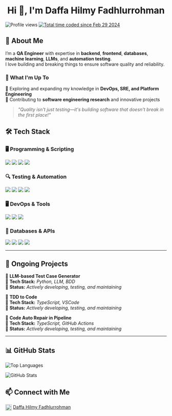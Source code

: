 <h1 align="center">Hi 👋, I'm Daffa Hilmy Fadhlurrohman</h1>

<p align="left">
  <img src="https://komarev.com/ghpvc/?username=daffahilmyf&label=Profile%20views&color=0e75b6&style=flat" alt="Profile views" />
  <a href="https://wakatime.com/@018df4bb-584b-4518-9b6e-98eead7b4f15">
    <img src="https://wakatime.com/badge/user/018df4bb-584b-4518-9b6e-98eead7b4f15.svg" alt="Total time coded since Feb 29 2024" />
  </a>
</p>

## 🚀 About Me  
I’m a **QA Engineer** with expertise in **backend**, **frontend**, **databases**, **machine learning**, **LLMs**, and **automation testing**.  
I love building and breaking things to ensure software quality and reliability.  

### 📌 What I'm Up To  
🔹 Exploring and expanding my knowledge in **DevOps, SRE, and Platform Engineering**  
🔹 Contributing to **software engineering research** and innovative projects  

> *"Quality isn't just testing—it's building software that doesn't break in the first place!"*  




## 🛠 Tech Stack

### 🖥 Programming & Scripting
![](https://img.shields.io/badge/Go-00ADD8?style=for-the-badge&logo=go&logoColor=white)
![](https://img.shields.io/badge/JavaScript-323330?style=for-the-badge&logo=javascript&logoColor=F7DF1E)
![](https://img.shields.io/badge/TypeScript-007ACC?style=for-the-badge&logo=typescript&logoColor=white)
![](https://img.shields.io/badge/Rust-000000?style=for-the-badge&logo=rust&logoColor=white)

### 🔍 Testing & Automation
![](https://img.shields.io/badge/Selenium-43B02A?style=for-the-badge&logo=selenium&logoColor=white)
![](https://img.shields.io/badge/Playwright-2EAD33?style=for-the-badge&logo=playwright&logoColor=white)
![](https://img.shields.io/badge/Cypress-17202C?style=for-the-badge&logo=cypress&logoColor=white)
![](https://img.shields.io/badge/Postman-FF6C37?style=for-the-badge&logo=postman&logoColor=white)

### 🖥️ DevOps & Tools
![](https://img.shields.io/badge/Linux-FCC624?style=for-the-badge&logo=linux&logoColor=black)
![](https://img.shields.io/badge/VSCode-0078D4?style=for-the-badge&logo=visual%20studio%20code&logoColor=white)
![](https://img.shields.io/badge/Docker-2CA5E0?style=for-the-badge&logo=docker&logoColor=white)


### 💾 Databases & APIs
![](https://img.shields.io/badge/Redis-%23DD0031.svg?&style=for-the-badge&logo=redis&logoColor=white)
![](https://img.shields.io/badge/PostgreSQL-316192?style=for-the-badge&logo=postgresql&logoColor=white)
![](https://img.shields.io/badge/MongoDB-4EA94B?style=for-the-badge&logo=mongodb&logoColor=white)
![](https://img.shields.io/badge/Firebase-FFCA28?style=for-the-badge&logo=firebase&logoColor=black)

---

## 📌 Ongoing Projects  

🚧 **LLM-based Test Case Generator**  
🔹 **Tech Stack:** _Python, LLM, BDD_  
🔹 **Status:** _Actively developing, testing, and maintaining_  

🚧 **TDD to Code**  
🔹 **Tech Stack:** _TypeScript, VSCode_  
🔹 **Status:** _Actively developing, testing, and maintaining_  

🚧 **Code Auto Repair in Pipeline**  
🔹 **Tech Stack:** _TypeScript, GitHub Actions_  
🔹 **Status:** _Actively developing, testing, and maintaining_  

---

## 📊 GitHub Stats
<p>
  <img src="https://github-readme-stats.vercel.app/api/top-langs/?username=daffahilmyf&theme=dark&hide_border=false&include_all_commits=true&count_private=false&layout=compact&hide=jupyter%20notebook" alt="Top Languages" />
</p>

<p>
  <img align="center" src="https://github-readme-stats.vercel.app/api?username=daffahilmyf&show_icons=true&locale=en" alt="GitHub Stats" />
</p>


## 📫 Connect with Me  
[<img align="center" src="https://cdn.jsdelivr.net/npm/simple-icons@v5/icons/linkedin.svg" alt="LinkedIn" height="20px" width="20px" />](https://www.linkedin.com/in/daffahilmyf/) [Daffa Hilmy Fadhlurrohman](https://www.linkedin.com/in/daffahilmyf/)
